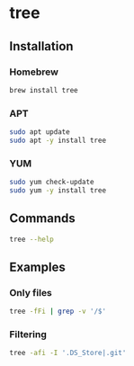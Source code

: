 # tree

## Installation

### Homebrew

```sh
brew install tree
```

### APT

```sh
sudo apt update
sudo apt -y install tree
```

### YUM

```sh
sudo yum check-update
sudo yum -y install tree
```

## Commands

```sh
tree --help
```

## Examples

### Only files

```sh
tree -fFi | grep -v '/$'
```

### Filtering

```sh
tree -afi -I '.DS_Store|.git'
```
